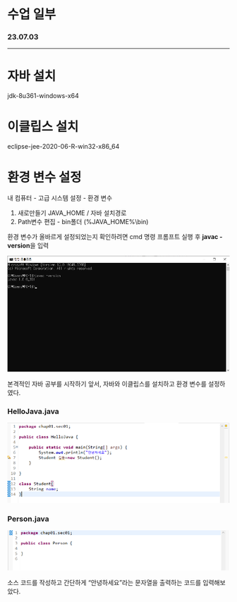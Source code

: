 # 수업 일부

###  23.07.03

---

# **자바 설치**

jdk-8u361-windows-x64

# 이클립스 설치

eclipse-jee-2020-06-R-win32-x86_64

# **환경 변수 설정**

내 컴퓨터 - 고급 시스템 설정 - 환경 변수 

1. 새로만들기 JAVA_HOME / 자바 설치경로
2. Path변수 편집 - bin폴더 (%JAVA_HOME%\bin)

환경 변수가 올바르게 설정되었는지 확인하려면 cmd 명령 프롬프트 실행 후 **javac -version**을 입력

![Untitled](/images/2024-04-16-second/Untitled.png)

본격적인 자바 공부를 시작하기 앞서, 자바와 이클립스를 설치하고 환경 변수를 설정하였다.

### HelloJava.java

![Untitled](/images/2024-04-16-second/Untitled%201.png)

### Person.java

![Untitled](/images/2024-04-16-second/Untitled%202.png)

소스 코드를 작성하고 간단하게 “안녕하세요”라는 문자열을 출력하는 코드를 입력해보았다.